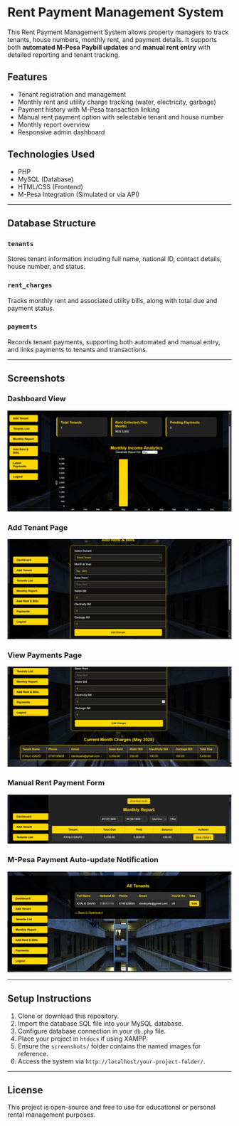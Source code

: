 # Rent Payment Management System

This Rent Payment Management System allows property managers to track tenants, house numbers, monthly rent, and payment details. It supports both **automated M-Pesa Paybill updates** and **manual rent entry** with detailed reporting and tenant tracking.

## Features

- Tenant registration and management
- Monthly rent and utility charge tracking (water, electricity, garbage)
- Payment history with M-Pesa transaction linking
- Manual rent payment option with selectable tenant and house number
- Monthly report overview
- Responsive admin dashboard

## Technologies Used

- PHP
- MySQL (Database)
- HTML/CSS (Frontend)
- M-Pesa Integration (Simulated or via API)

---

## Database Structure

### `tenants`
Stores tenant information including full name, national ID, contact details, house number, and status.

### `rent_charges`
Tracks monthly rent and associated utility bills, along with total due and payment status.

### `payments`
Records tenant payments, supporting both automated and manual entry, and links payments to tenants and transactions.

---

## Screenshots

### Dashboard View
![Dashboard](screenshots/dashboard.jpg)

### Add Tenant Page
![Add bills](screenshots/addbills.jpg)

### View Payments Page
![View bills](screenshots/bills.jpg)

### Manual Rent Payment Form
![Month report](screenshots/monthreport.jpg)

### M-Pesa Payment Auto-update Notification
![Tenant list](screenshots/tenantlist.jpg)

---

## Setup Instructions

1. Clone or download this repository.
2. Import the database SQL file into your MySQL database.
3. Configure database connection in your `db.php` file.
4. Place your project in `htdocs` if using XAMPP.
5. Ensure the `screenshots/` folder contains the named images for reference.
6. Access the system via `http://localhost/your-project-folder/`.

---

## License

This project is open-source and free to use for educational or personal rental management purposes.
